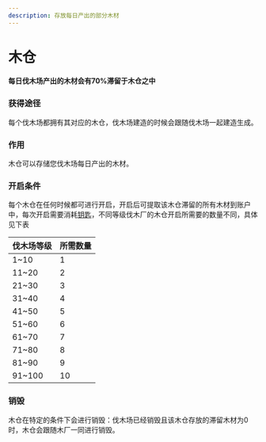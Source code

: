 ```yaml
---
description: 存放每日产出的部分木材
---
```


# 木仓

#### 每日伐木场产出的木材会有70%滞留于木仓之中



### 获得途径

&#x20;      每个伐木场都拥有其对应的木仓，伐木场建造的时候会跟随伐木场一起建造生成。



### 作用

&#x20;      木仓可以存储您伐木场每日产出的木材。



### 开启条件

&#x20;      每个木仓在任何时候都可进行开启，开启后可提取该木仓滞留的所有木材到账户中，每次开启需要消耗[钥匙](../bao-shi-sha-tan.md)，不同等级伐木厂的木仓开启所需要的数量不同，具体见下表

| 伐木场等级   | 所需数量 |
| ------- | ---- |
| 1\~10   | 1    |
| 11\~20  | 2    |
| 21\~30  | 3    |
| 31\~40  | 4    |
| 41\~50  | 5    |
| 51\~60  | 6    |
| 61\~70  | 7    |
| 71\~80  | 8    |
| 81\~90  | 9    |
| 91\~100 | 10   |

### 销毁

&#x20;      木仓在特定的条件下会进行销毁：伐木场已经销毁且该木仓存放的滞留木材为0时，木仓会跟随木厂一同进行销毁。

